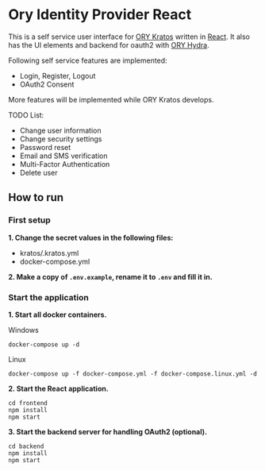 # Ory Identity Provider React

This is a self service user interface for [ORY Kratos](https://github.com/ory/kratos) written in [React](https://github.com/facebook/react).
It also has the UI elements and backend for oauth2 with [ORY Hydra](https://github.com/ory/hydra).

Following self service features are implemented:
* Login, Register, Logout
* OAuth2 Consent

More features will be implemented while ORY Kratos develops.

TODO List:
* Change user information
* Change security settings
* Password reset
* Email and SMS verification
* Multi-Factor Authentication
* Delete user

## How to run

### First setup

**1. Change the secret values in the following files:**
* kratos/.kratos.yml
* docker-compose.yml

**2. Make a copy of `.env.example`, rename it to `.env` and fill it in.**

### Start the application

**1. Start all docker containers.**

Windows
```
docker-compose up -d
```

Linux
```
docker-compose up -f docker-compose.yml -f docker-compose.linux.yml -d
```


**2. Start the React application.**
```
cd frontend
npm install
npm start
```

**3. Start the backend server for handling OAuth2 (optional).**
```
cd backend
npm install
npm start
```